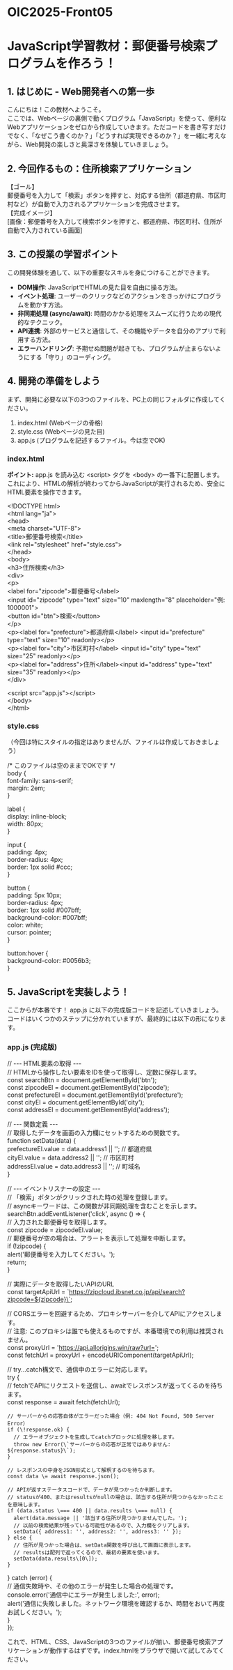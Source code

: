 # OIC2025-Front05
# **JavaScript学習教材：郵便番号検索プログラムを作ろう！**

## **1\. はじめに \- Web開発者への第一歩**

こんにちは！この教材へようこそ。  
ここでは、Webページの裏側で動くプログラム「JavaScript」を使って、便利なWebアプリケーションをゼロから作成していきます。ただコードを書き写すだけでなく、「なぜこう書くのか？」「どうすれば実現できるのか？」を一緒に考えながら、Web開発の楽しさと奥深さを体験していきましょう。

## **2\. 今回作るもの：住所検索アプリケーション**

【ゴール】  
郵便番号を入力して「検索」ボタンを押すと、対応する住所（都道府県、市区町村など）が自動で入力されるアプリケーションを完成させます。  
【完成イメージ】  
\[画像：郵便番号を入力して検索ボタンを押すと、都道府県、市区町村、住所が自動で入力されている画面\]

## **3\. この授業の学習ポイント**

この開発体験を通して、以下の重要なスキルを身につけることができます。

* **DOM操作**: JavaScriptでHTMLの見た目を自由に操る方法。  
* **イベント処理**: ユーザーのクリックなどのアクションをきっかけにプログラムを動かす方法。  
* **非同期処理 (async/await)**: 時間のかかる処理をスムーズに行うための現代的なテクニック。  
* **API連携**: 外部のサービスと通信して、その機能やデータを自分のアプリで利用する方法。  
* **エラーハンドリング**: 予期せぬ問題が起きても、プログラムが止まらないようにする「守り」のコーディング。

## **4\. 開発の準備をしよう**

まず、開発に必要な以下の3つのファイルを、PC上の同じフォルダに作成してください。

1. index.html (Webページの骨格)  
2. style.css (Webページの見た目)  
3. app.js (プログラムを記述するファイル。今は空でOK)

### **index.html**

**ポイント:** app.js を読み込む \<script\> タグを \<body\> の一番下に配置します。これにより、HTMLの解析が終わってからJavaScriptが実行されるため、安全にHTML要素を操作できます。

\<\!DOCTYPE html\>  
\<html lang="ja"\>  
\<head\>  
  \<meta charset="UTF-8"\>  
  \<title\>郵便番号検索\</title\>  
  \<link rel="stylesheet" href="style.css"\>  
\</head\>  
\<body\>  
  \<h3\>住所検索\</h3\>  
  \<div\>  
    \<p\>  
      \<label for="zipcode"\>郵便番号\</label\>  
      \<input id="zipcode" type="text" size="10" maxlength="8" placeholder="例: 1000001"\>  
      \<button id="btn"\>検索\</button\>  
    \</p\>  
    \<p\>\<label for="prefecture"\>都道府県\</label\> \<input id="prefecture" type="text" size="10" readonly\>\</p\>  
    \<p\>\<label for="city"\>市区町村\</label\> \<input id="city" type="text" size="25" readonly\>\</p\>  
    \<p\>\<label for="address"\>住所\</label\>\<input id="address" type="text" size="35" readonly\>\</p\>  
  \</div\>

  \<script src="app.js"\>\</script\>  
\</body\>  
\</html\>

### **style.css**

（今回は特にスタイルの指定はありませんが、ファイルは作成しておきましょう）

/\* このファイルは空のままでOKです \*/  
body {  
    font-family: sans-serif;  
    margin: 2em;  
}

label {  
    display: inline-block;  
    width: 80px;  
}

input {  
    padding: 4px;  
    border-radius: 4px;  
    border: 1px solid \#ccc;  
}

button {  
    padding: 5px 10px;  
    border-radius: 4px;  
    border: 1px solid \#007bff;  
    background-color: \#007bff;  
    color: white;  
    cursor: pointer;  
}

button:hover {  
    background-color: \#0056b3;  
}

## **5\. JavaScriptを実装しよう！**

ここからが本番です！ app.js に以下の完成版コードを記述していきましょう。コードはいくつかのステップに分かれていますが、最終的には以下の形になります。

### **app.js (完成版)**

// \--- HTML要素の取得 \---  
// HTMLから操作したい要素をIDを使って取得し、定数に保存します。  
const searchBtn \= document.getElementById('btn');  
const zipcodeEl \= document.getElementById('zipcode');  
const prefectureEl \= document.getElementById('prefecture');  
const cityEl \= document.getElementById('city');  
const addressEl \= document.getElementById('address');

// \--- 関数定義 \---  
// 取得したデータを画面の入力欄にセットするための関数です。  
function setData(data) {  
  prefectureEl.value \= data.address1 || ''; // 都道府県  
  cityEl.value \= data.address2 || '';       // 市区町村  
  addressEl.value \= data.address3 || '';      // 町域名  
}

// \--- イベントリスナーの設定 \---  
// 「検索」ボタンがクリックされた時の処理を登録します。  
// asyncキーワードは、この関数が非同期処理を含むことを示します。  
searchBtn.addEventListener('click', async () \=\> {  
  // 入力された郵便番号を取得します。  
  const zipcode \= zipcodeEl.value;  
  // 郵便番号が空の場合は、アラートを表示して処理を中断します。  
  if (\!zipcode) {  
    alert('郵便番号を入力してください。');  
    return;  
  }

  // 実際にデータを取得したいAPIのURL  
  const targetApiUrl \= \`https://zipcloud.ibsnet.co.jp/api/search?zipcode=${zipcode}\`;  
    
  // CORSエラーを回避するため、プロキシサーバーを介してAPIにアクセスします。  
  // 注意: このプロキシは誰でも使えるものですが、本番環境での利用は推奨されません。  
  const proxyUrl \= 'https://api.allorigins.win/raw?url=';  
  const fetchUrl \= proxyUrl \+ encodeURIComponent(targetApiUrl);

  // try...catch構文で、通信中のエラーに対応します。  
  try {  
    // fetchでAPIにリクエストを送信し、awaitでレスポンスが返ってくるのを待ちます。  
    const response \= await fetch(fetchUrl);

    // サーバーからの応答自体がエラーだった場合（例: 404 Not Found, 500 Server Error）  
    if (\!response.ok) {  
      // エラーオブジェクトを生成してcatchブロックに処理を移します。  
      throw new Error(\`サーバーからの応答が正常ではありません: ${response.status}\`);  
    }

    // レスポンスの中身をJSON形式として解釈するのを待ちます。  
    const data \= await response.json();

    // APIが返すステータスコードで、データが見つかったか判断します。  
    // statusが400、またはresultsがnullの場合は、該当する住所が見つからなかったことを意味します。  
    if (data.status \=== 400 || data.results \=== null) {  
      alert(data.message || '該当する住所が見つかりませんでした。');  
      // 以前の検索結果が残っている可能性があるので、入力欄をクリアします。  
      setData({ address1: '', address2: '', address3: '' });  
    } else {  
      // 住所が見つかった場合は、setData関数を呼び出して画面に表示します。  
      // resultsは配列で返ってくるので、最初の要素を使います。  
      setData(data.results\[0\]);  
    }

  } catch (error) {  
    // 通信失敗時や、その他のエラーが発生した場合の処理です。  
    console.error('通信中にエラーが発生しました:', error);  
    alert('通信に失敗しました。ネットワーク環境を確認するか、時間をおいて再度お試しください。');  
  }  
});

これで、HTML、CSS、JavaScriptの3つのファイルが揃い、郵便番号検索アプリケーションが動作するはずです。index.htmlをブラウザで開いて試してみてください。
